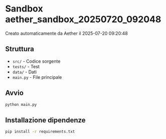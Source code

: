 # Sandbox aether_sandbox_20250720_092048

Creato automaticamente da Aether il 2025-07-20 09:20:48

## Struttura
- `src/` - Codice sorgente
- `tests/` - Test
- `data/` - Dati
- `main.py` - File principale

## Avvio
```bash
python main.py
```

## Installazione dipendenze
```bash
pip install -r requirements.txt
```
